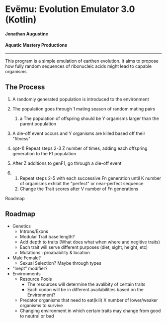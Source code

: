 # Evëmu: Evolution Emulator 3.0 (Kotlin)
#### Jonathan Augustine
#### Aquatic Mastery Productions
------------------------------

This program is a simple emulation of earthen evolution. It aims to propose how
fully random sequences of ribonucleic acids might lead to capable organisms.

<a name='PROC'></a>
## The Process
1. A randomly generated population is introduced to the environment

2. The population goes through 1 mating season of random mating pairs
    1. a The population of offspring should be Y organisms larger than the parent
population

3. A die-off event occurs and Y organisms are killed based off their "fitness"

4. opt-1) Repeat steps 2-3 Z number of times, adding each offspring generation
to the F1 population

5. After Z additions to genF1, go through a die-off event

6.
    1. Repeat steps 2-5 with each successive Fn generation until K number of
organisms exhibit the "perfect" or near-perfect sequence
    2. Change the Trait scores after V number of Fn generations


<a name='RMP'> Roadmap </a>
## Roadmap
- Genetics
    + Introns/Exons
    + Modular Trait base length?
    + Add depth to traits (What does what when where and negitive traits)
    + Each trait will serve different purposes (diet, sight, height, etc)
    + Mutations : proabability & location
- Male Female?
    + Sexual Selection? Maybe through types
- "Inept" modifier?
- Environments
    + Resource Pools
        + The resources will determine the avalibity of certain traits
        + Each codon will be in different availabilities based on the Environment?
     + Predator organisms that need to eat(kill) X number of lower/weaker
     organisms to survive
     + Changing environment in which certain traits may change from good
     to neutral or bad
